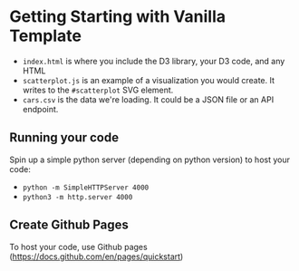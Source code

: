# Getting Starting with Vanilla Template

- `index.html` is where you include the D3 library, your D3 code, and any HTML 
- `scatterplot.js` is an example of a visualization you would create. It writes to the `#scatterplot` SVG element.
- `cars.csv` is the data we're loading. It could be a JSON file or an API endpoint. 

## Running your code 

Spin up a simple python server (depending on python version) to host your code: 

- `python -m SimpleHTTPServer 4000`
- `python3 -m http.server 4000`

## Create Github Pages

To host your code, use Github pages (https://docs.github.com/en/pages/quickstart) 
